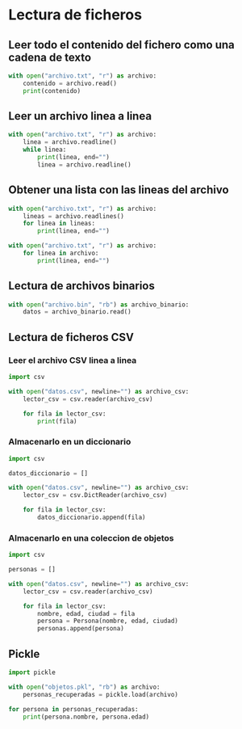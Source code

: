 
# Lectura de ficheros

## Leer todo el contenido del fichero como una cadena de texto

```python
with open("archivo.txt", "r") as archivo:
    contenido = archivo.read()
    print(contenido)
```

## Leer un archivo linea a linea

```python
with open("archivo.txt", "r") as archivo:
    linea = archivo.readline()
    while linea:
        print(linea, end="")
        linea = archivo.readline()
```

## Obtener una lista con las lineas del archivo

```python
with open("archivo.txt", "r") as archivo:
    lineas = archivo.readlines()
    for linea in lineas:
        print(linea, end="")
```

```python
with open("archivo.txt", "r") as archivo:
    for linea in archivo:
        print(linea, end="")
```

## Lectura de archivos binarios

```python
with open("archivo.bin", "rb") as archivo_binario:
    datos = archivo_binario.read()
```

## Lectura de ficheros CSV

### Leer el archivo CSV linea a linea

```python
import csv

with open("datos.csv", newline="") as archivo_csv:
    lector_csv = csv.reader(archivo_csv)

    for fila in lector_csv:
        print(fila)
```

### Almacenarlo en un diccionario

```python
import csv

datos_diccionario = []

with open("datos.csv", newline="") as archivo_csv:
    lector_csv = csv.DictReader(archivo_csv)

    for fila in lector_csv:
        datos_diccionario.append(fila)
```

### Almacenarlo en una coleccion de objetos

```python
import csv

personas = []

with open("datos.csv", newline="") as archivo_csv:
    lector_csv = csv.reader(archivo_csv)

    for fila in lector_csv:
        nombre, edad, ciudad = fila
        persona = Persona(nombre, edad, ciudad)
        personas.append(persona)
```

## Pickle

```python
import pickle

with open("objetos.pkl", "rb") as archivo:
    personas_recuperadas = pickle.load(archivo)

for persona in personas_recuperadas:
    print(persona.nombre, persona.edad)
```